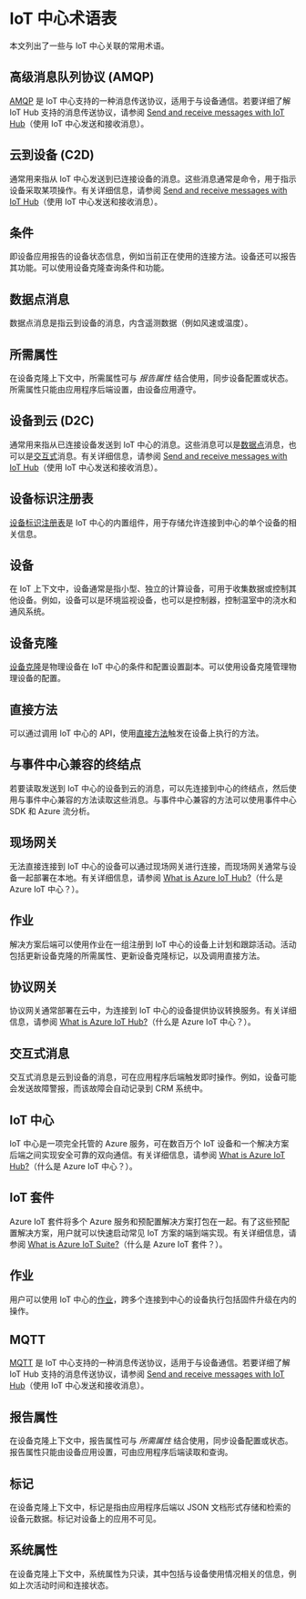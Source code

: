 <properties
 pageTitle="开发人员指南 - 术语表 | Azure"
 description="与 IoT 中心相关的常见术语表"
 services="iot-hub"
 documentationCenter=".net"
 authors="dominicbetts"
 manager="timlt"
 editor=""/>  


<tags
 ms.service="iot-hub"
 ms.devlang="multiple"
 ms.topic="article"
 ms.tgt_pltfrm="na"
 ms.workload="na"
 ms.date="09/30/2016"
 wacn.date="11/07/2016" 
 ms.author="dobett"/>  


# IoT 中心术语表

本文列出了一些与 IoT 中心关联的常用术语。

## 高级消息队列协议 (AMQP)

[AMQP](https://www.amqp.org/) 是 IoT 中心支持的一种消息传送协议，适用于与设备通信。若要详细了解 IoT Hub 支持的消息传送协议，请参阅 [Send and receive messages with IoT Hub](/documentation/articles/iot-hub-devguide-messaging/)（使用 IoT 中心发送和接收消息）。

## 云到设备 (C2D)

通常用来指从 IoT 中心发送到已连接设备的消息。这些消息通常是命令，用于指示设备采取某项操作。有关详细信息，请参阅 [Send and receive messages with IoT Hub](/documentation/articles/iot-hub-devguide-messaging/)（使用 IoT 中心发送和接收消息）。

## 条件

即设备应用报告的设备状态信息，例如当前正在使用的连接方法。设备还可以报告其功能。可以使用设备克隆查询条件和功能。

## <a name="data-point-message"></a> 数据点消息

数据点消息是指云到设备的消息，内含遥测数据（例如风速或温度）。

## 所需属性

在设备克隆上下文中，所需属性可与 *报告属性* 结合使用，同步设备配置或状态。所需属性只能由应用程序后端设置，由设备应用遵守。

## 设备到云 (D2C)

通常用来指从已连接设备发送到 IoT 中心的消息。这些消息可以是[数据点](#data-point-message)消息，也可以是[交互式](#interactive-message)消息。有关详细信息，请参阅 [Send and receive messages with IoT Hub](/documentation/articles/iot-hub-devguide-messaging/)（使用 IoT 中心发送和接收消息）。

## 设备标识注册表

[设备标识注册表](/documentation/articles/iot-hub-devguide-identity-registry/)是 IoT 中心的内置组件，用于存储允许连接到中心的单个设备的相关信息。

## 设备

在 IoT 上下文中，设备通常是指小型、独立的计算设备，可用于收集数据或控制其他设备。例如，设备可以是环境监视设备，也可以是控制器，控制温室中的浇水和通风系统。

## 设备克隆

[设备克隆](/documentation/articles/iot-hub-devguide-device-twins/)是物理设备在 IoT 中心的条件和配置设置副本。可以使用设备克隆管理物理设备的配置。

## 直接方法

可以通过调用 IoT 中心的 API，使用[直接方法](/documentation/articles/iot-hub-devguide-direct-methods/)触发在设备上执行的方法。

## 与事件中心兼容的终结点

若要读取发送到 IoT 中心的设备到云的消息，可以先连接到中心的终结点，然后使用与事件中心兼容的方法读取这些消息。与事件中心兼容的方法可以使用事件中心 SDK 和 Azure 流分析。

## 现场网关

无法直接连接到 IoT 中心的设备可以通过现场网关进行连接，而现场网关通常与设备一起部署在本地。有关详细信息，请参阅 [What is Azure IoT Hub?](/documentation/articles/iot-hub-what-is-iot-hub/)（什么是 Azure IoT 中心？）。

## 作业

解决方案后端可以使用作业在一组注册到 IoT 中心的设备上计划和跟踪活动。活动包括更新设备克隆的所需属性、更新设备克隆标记，以及调用直接方法。

## 协议网关

协议网关通常部署在云中，为连接到 IoT 中心的设备提供协议转换服务。有关详细信息，请参阅 [What is Azure IoT Hub?](/documentation/articles/iot-hub-what-is-iot-hub/)（什么是 Azure IoT 中心？）。

## <a name="interactive-message"></a> 交互式消息

交互式消息是云到设备的消息，可在应用程序后端触发即时操作。例如，设备可能会发送故障警报，而该故障会自动记录到 CRM 系统中。

## IoT 中心

IoT 中心是一项完全托管的 Azure 服务，可在数百万个 IoT 设备和一个解决方案后端之间实现安全可靠的双向通信。有关详细信息，请参阅 [What is Azure IoT Hub?](/documentation/articles/iot-hub-what-is-iot-hub/)（什么是 Azure IoT 中心？）。

## IoT 套件

Azure IoT 套件将多个 Azure 服务和预配置解决方案打包在一起。有了这些预配置解决方案，用户就可以快速启动常见 IoT 方案的端到端实现。有关详细信息，请参阅 [What is Azure IoT Suite?](/documentation/articles/iot-suite-overview/)（什么是 Azure IoT 套件？）。

## 作业

用户可以使用 IoT 中心的[作业](/documentation/articles/iot-hub-devguide-jobs/)，跨多个连接到中心的设备执行包括固件升级在内的操作。

## MQTT

[MQTT](http://mqtt.org/) 是 IoT 中心支持的一种消息传送协议，适用于与设备通信。若要详细了解 IoT Hub 支持的消息传送协议，请参阅 [Send and receive messages with IoT Hub](/documentation/articles/iot-hub-devguide-messaging/)（使用 IoT 中心发送和接收消息）。

## 报告属性

在设备克隆上下文中，报告属性可与 *所需属性* 结合使用，同步设备配置或状态。报告属性只能由设备应用设置，可由应用程序后端读取和查询。

## 标记

在设备克隆上下文中，标记是指由应用程序后端以 JSON 文档形式存储和检索的设备元数据。标记对设备上的应用不可见。

## 系统属性

在设备克隆上下文中，系统属性为只读，其中包括与设备使用情况相关的信息，例如上次活动时间和连接状态。

<!---HONumber=Mooncake_1031_2016-->